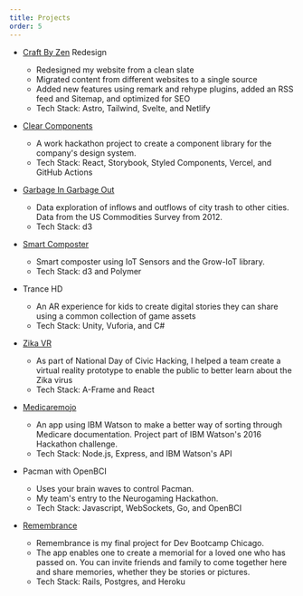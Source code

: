 ```yaml
---
title: Projects
order: 5
---
```


- [Craft By Zen](https://craftbyzen.com) Redesign

  - Redesigned my website from a clean slate
  - Migrated content from different websites to a single source
  - Added new features using remark and rehype plugins, added an RSS feed and Sitemap, and optimized for SEO
  - Tech Stack: Astro, Tailwind, Svelte, and Netlify

- [Clear Components](https://github.com/jermspeaks/clear-component-library)

  - A work hackathon project to create a component library for the company's design system.
  - Tech Stack: React, Storybook, Styled Components, Vercel, and GitHub Actions

- [Garbage In Garbage Out](https://jermspeaks.github.io/garbage-in-garbage-out/)

  - Data exploration of inflows and outflows of city trash to other cities. Data from the US Commodities Survey from 2012.
  - Tech Stack: d3

- [Smart Composter](https://github.com/JakeHartnell/grow-elements)

  - Smart composter using IoT Sensors and the Grow-IoT library.
  - Tech Stack: d3 and Polymer

- Trance HD

  - An AR experience for kids to create digital stories they can share using a common collection of game assets
  - Tech Stack: Unity, Vuforia, and C#

- [Zika VR](https://zika-vr.github.io/)

  - As part of National Day of Civic Hacking, I helped a team create a virtual reality prototype to enable the public to better learn about the Zika virus
  - Tech Stack: A-Frame and React

- [Medicaremojo](https://github.com/medicaremojo/ibmhack)

  - An app using IBM Watson to make a better way of sorting through Medicare documentation. Project part of IBM Watson's 2016 Hackathon challenge.
  - Tech Stack: Node.js, Express, and IBM Watson's API

- Pacman with OpenBCI

  - Uses your brain waves to control Pacman.
  - My team's entry to the Neurogaming Hackathon.
  - Tech Stack: Javascript, WebSockets, Go, and OpenBCI

- [Remembrance](goo.gl/TMWJyV)

  - Remembrance is my final project for Dev Bootcamp Chicago.
  - The app enables one to create a memorial for a loved one who has passed on. You can invite friends and family to come together here and share memories, whether they be stories or pictures.
  - Tech Stack: Rails, Postgres, and Heroku
